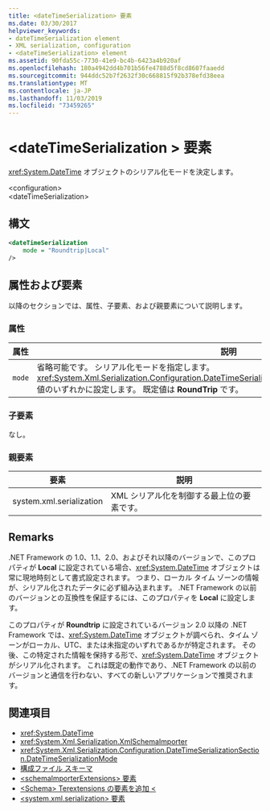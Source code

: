 ```yaml
---
title: <dateTimeSerialization> 要素
ms.date: 03/30/2017
helpviewer_keywords:
- dateTimeSerialization element
- XML serialization, configuration
- <dateTimeSerialization> element
ms.assetid: 90fda55c-7730-41e9-bc4b-6423a4b920af
ms.openlocfilehash: 180a4942dd4b701b56fe4788d5f8cd8607faaedd
ms.sourcegitcommit: 944ddc52b7f2632f30c668815f92b378efd38eea
ms.translationtype: MT
ms.contentlocale: ja-JP
ms.lasthandoff: 11/03/2019
ms.locfileid: "73459265"
---
```

# <a name="datetimeserialization-element"></a>\<dateTimeSerialization > 要素
<xref:System.DateTime> オブジェクトのシリアル化モードを決定します。  
  
 \<configuration>  
\<dateTimeSerialization>  
  
## <a name="syntax"></a>構文  
  
```xml  
<dateTimeSerialization  
    mode = "Roundtrip|Local"  
/>  
```  
  
## <a name="attributes-and-elements"></a>属性および要素  
 以降のセクションでは、属性、子要素、および親要素について説明します。  
  
### <a name="attributes"></a>属性  
  
|属性|説明|  
|----------------|-----------------|  
|`mode`|省略可能です。 シリアル化モードを指定します。 <xref:System.Xml.Serialization.Configuration.DateTimeSerializationSection.DateTimeSerializationMode> 値のいずれかに設定します。 既定値は **RoundTrip** です。|  
  
### <a name="child-elements"></a>子要素  
 なし。  
  
### <a name="parent-elements"></a>親要素  
  
|要素|説明|  
|-------------|-----------------|  
|system.xml.serialization|XML シリアル化を制御する最上位の要素です。|  
  
## <a name="remarks"></a>Remarks  
 .NET Framework の 1.0、1.1、2.0、およびそれ以降のバージョンで、このプロパティが **Local** に設定されている場合、<xref:System.DateTime> オブジェクトは常に現地時刻として書式設定されます。 つまり、ローカル タイム ゾーンの情報が、シリアル化されたデータに必ず組み込まれます。 .NET Framework の以前のバージョンとの互換性を保証するには、このプロパティを **Local** に設定します。  
  
 このプロパティが **Roundtrip** に設定されているバージョン 2.0 以降の .NET Framework では、<xref:System.DateTime> オブジェクトが調べられ、タイム ゾーンがローカル、UTC、または未指定のいずれであるかが特定されます。 その後、この特定された情報を保持する形で、<xref:System.DateTime> オブジェクトがシリアル化されます。 これは既定の動作であり、.NET Framework の以前のバージョンと通信を行わない、すべての新しいアプリケーションで推奨されます。  
  
## <a name="see-also"></a>関連項目

- <xref:System.DateTime>
- <xref:System.Xml.Serialization.XmlSchemaImporter>
- <xref:System.Xml.Serialization.Configuration.DateTimeSerializationSection.DateTimeSerializationMode>
- [構成ファイル スキーマ](../../../docs/framework/configure-apps/file-schema/index.md)
- [\<schemaImporterExtensions> 要素](../../../docs/standard/serialization/schemaimporterextensions-element.md)
- [\<Schema> Terextensions の要素を追加 \<](../../../docs/standard/serialization/add-element-for-schemaimporterextensions.md)
- [\<system.xml.serialization> 要素](../../../docs/standard/serialization/system-xml-serialization-element.md)
